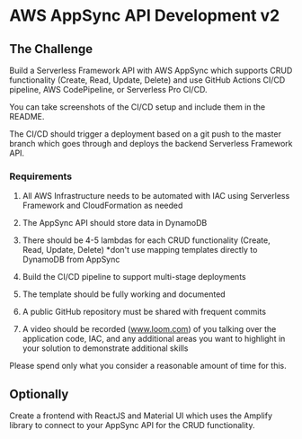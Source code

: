 # AWS AppSync API Development v2

## The Challenge

Build a Serverless Framework API with AWS AppSync which supports CRUD functionality (Create, Read, Update, Delete) and use GitHub Actions CI/CD pipeline, AWS CodePipeline, or Serverless Pro CI/CD.

You can take screenshots of the CI/CD setup and include them in the README.

The CI/CD should trigger a deployment based on a git push to the master branch which goes through and deploys the backend Serverless Framework API.

### Requirements

1. All AWS Infrastructure needs to be automated with IAC using Serverless Framework and CloudFormation as needed

2. The AppSync API should store data in DynamoDB

3. There should be 4-5 lambdas for each CRUD functionality (Create, Read, Update, Delete) *don't use mapping templates directly to DynamoDB from AppSync

3. Build the CI/CD pipeline to support multi-stage deployments

4. The template should be fully working and documented

4. A public GitHub repository must be shared with frequent commits

5. A video should be recorded (www.loom.com) of you talking over the application code, IAC, and any additional areas you want to highlight in your solution to demonstrate additional skills

Please spend only what you consider a reasonable amount of time for this.

## Optionally

Create a frontend with ReactJS and Material UI which uses the Amplify library to connect to your AppSync API for the CRUD functionality.

